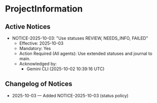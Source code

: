 # ProjectInformation

## Active Notices
- NOTICE-2025-10-03: "Use statuses REVIEW, NEEDS_INFO, FAILED"
  - Effective: 2025-10-03
  - Mandatory: Yes
  - Action Required (All agents): Use extended statuses and journal to main.
  - Acknowledged by:
    - Gemini CLI (2025-10-02 10:39:16 UTC)

## Changelog of Notices
- 2025-10-03 — Added NOTICE-2025-10-03 (status policy)

